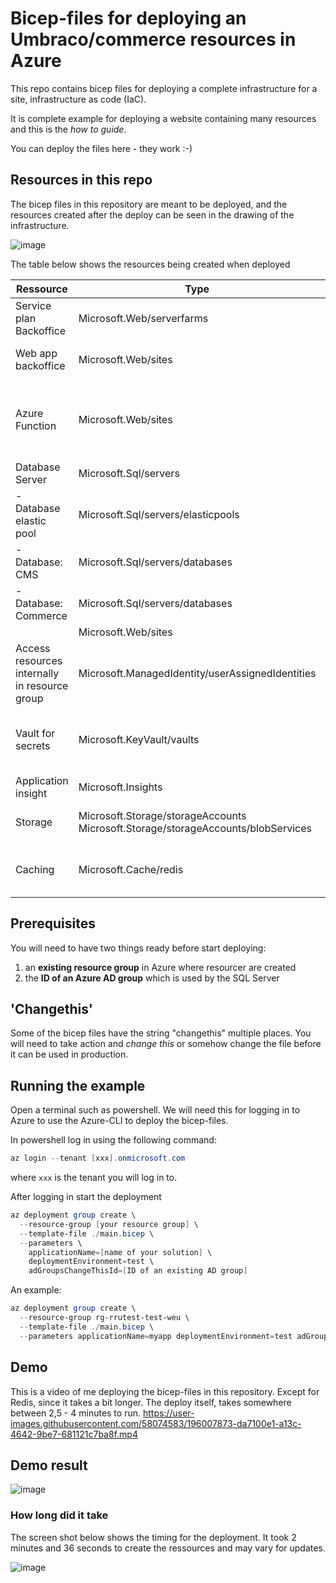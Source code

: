 # Bicep-files for deploying an Umbraco/commerce resources in Azure 
This repo contains bicep files for deploying a complete infrastructure for a site, infrastructure as code (IaC). 

It is complete example for deploying a website containing many resources and this is the _how to guide_. 

You can deploy the files here - they work :-)

## Resources in this repo
The bicep files in this repository are meant to be deployed, and the resources created after the deploy can be seen in the drawing of the infrastructure.

![image](https://user-images.githubusercontent.com/58074583/200933185-59e0c03e-8141-4891-9fbc-376c653e381e.png)


The table below shows the resources being created when deployed

| **Ressource**                              | **Type**                                                                            | **Note**                                             |
| ------------------------------------------ | ----------------------------------------------------------------------------------- | ---------------------------------------------------- |
| Service plan Backoffice                    | Microsoft.Web/serverfarms                                                           |                                                      |
| Web app backoffice                         | Microsoft.Web/sites                                                                 | Web app for CMS Editros                              |
| Azure Function                             | Microsoft.Web/sites                                                                 | Gets data from external source and processing  |
| Database Server                            | Microsoft.Sql/servers                                                               |                                                      |
| \- Database elastic pool                   | Microsoft.Sql/servers/elasticpools                                                  |                                                      |
| \- Database: CMS                           | Microsoft.Sql/servers/databases                                                     |                                                      |
| \- Database: Commerce                      | Microsoft.Sql/servers/databases                                                     |                                                      |
|                                            | Microsoft.Web/sites                                                                 |                                                      |
| Access resources internally in resource group | Microsoft.ManagedIdentity/userAssignedIdentities                                    |
| Vault for secrets                          | Microsoft.KeyVault/vaults                                                           | Secrets such as API-keys and password |
| Application insight                        | Microsoft.Insights                                                                  | For logging                                          |
| Storage                                      | Microsoft.Storage/storageAccounts<br>Microsoft.Storage/storageAccounts/blobServices | Blob content in CMS                                |
| Caching                                    | Microsoft.Cache/redis                                                               | For caching of product data                                                     |

## Prerequisites
You will need to have two things ready before start deploying:
1. an **existing resource group** in Azure where resourcer are created
2. the **ID of an Azure AD group** which is used by the SQL Server


## 'Changethis'
Some of the bicep files have the string "changethis" multiple places. You will need to take action and _change this_ or somehow change the file before it can be used in production.

## Running the example
Open a terminal such as powershell. We will need this for logging in to Azure to use the Azure-CLI to deploy the bicep-files.

In powershell log in using the following command:
```powershell
az login --tenant [xxx].onmicrosoft.com
```
where <code>xxx</code> is the tenant you will log in to.

After logging in start the deployment

```PowerShell 
az deployment group create \
  --resource-group [your resource group] \
  --template-file ./main.bicep \
  --parameters \
    applicationName=[name of your solution] \ 
    deploymentEnvironment=test \
    adGroupsChangeThisId=[ID of an existing AD group]
```

An example:
```PowerShell 
az deployment group create \
  --resource-group rg-rrutest-test-weu \
  --template-file ./main.bicep \
  --parameters applicationName=myapp deploymentEnvironment=test adGroupsChangeThisId=8e56e122-...
```

## Demo

This is a video of me deploying the bicep-files in this repository. Except for Redis, since it takes a bit longer.
The deploy itself, takes somewhere between 2,5 - 4 minutes to run.
https://user-images.githubusercontent.com/58074583/196007873-da7100e1-a13c-4642-9be7-681121c7ba8f.mp4

## Demo result

![image](https://user-images.githubusercontent.com/58074583/200167295-a8bd7058-ee54-449c-9a05-6a52ba376b10.png)


### How long did it take
The screen shot below shows the timing for the deployment. It took 2 minutes and 36 seconds to create the ressources and may vary for updates.

![image](https://user-images.githubusercontent.com/58074583/200505406-b70305ec-82b6-4e7b-a079-3e63f395ba3e.png)


